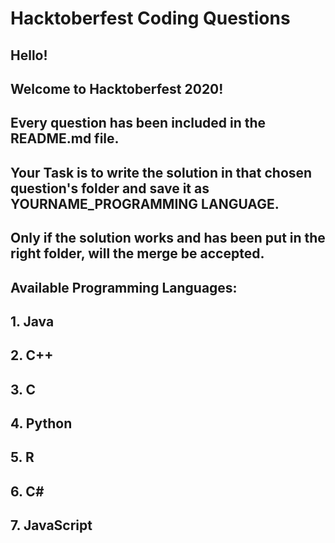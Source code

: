 # Hacktoberfest Coding Questions

## Hello!
## Welcome to Hacktoberfest 2020!


## Every question has been included in the README.md file.

## Your Task is to write the solution in that chosen question's folder and save it as YOURNAME_PROGRAMMING LANGUAGE.

## Only if the solution works and has been put in the right folder, will the merge be accepted.

## Available Programming Languages:
## 1. Java
## 2. C++
## 3. C
## 4. Python
## 5. R
## 6. C#
## 7. JavaScript
